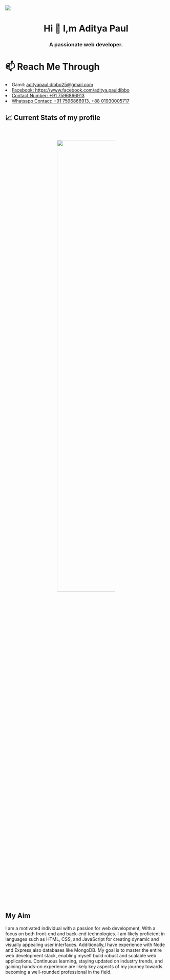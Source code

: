 
<img src="https://i.ibb.co/bmVydvx/Green-Modern-Online-Business-Webinar-Banner.png" />
<!-- about me -->
<h1 align="center" >Hi 👋 I,m Aditya Paul </h1>
<h3 align="center" >A passionate web developer.</h3>

<h1  align="left" >📫 Reach Me Through</h1>
<p align="center">
    <li>Gamil: <a href="adityapaul.dibbo25@gmail.com">adityapaul.dibbo25@gmail.com</li>
    <li>Facebook: <a href="https://www.facebook.com/aditya.pauldibbo">https://www.facebook.com/aditya.pauldibbo</li>
    <li>Contact Number: +91 7596866913</li>
    <li>Whatsapp Contact: +91 7596866913, +88 01930005717</li>
</a>
</p>


## :chart_with_upwards_trend: Current Stats of my profile

<br />
<p align="center">
  <img width="60%" src="https://github-readme-streak-stats.herokuapp.com?user=Aditya-Paul&theme=cobalt&date_format=M%20j%5B%2C%20Y%5D" />
</p>
<br />

## My Aim
<p align="center">
  <p>I am a motivated individual with a passion for web development, With a focus on both front-end and back-end technologies. I am likely proficient in languages such as HTML, CSS, and JavaScript for creating dynamic and visually appealing user interfaces. Additionally,I have experience with Node and Express,also databases like MongoDB. My goal is to master the entire web development stack, enabling myself build robust and scalable web applications. Continuous learning, staying updated on industry trends, and gaining hands-on experience are likely key aspects of my journey towards becoming a well-rounded professional in the field.</p>
</p>
<!--
**Aditya-Paul/Aditya-Paul** is a ✨ _special_ ✨ repository because its `README.md` (this file) appears on your GitHub profile.

Here are some ideas to get you started:

- 🔭 I’m currently working on ...
- 🌱 I’m currently learning ...
- 👯 I’m looking to collaborate on ...
- 🤔 I’m looking for help with ...
- 💬 Ask me about ...
- 📫 How to reach me: ...
- 😄 Pronouns: ...
- ⚡ Fun fact: ...
-->
